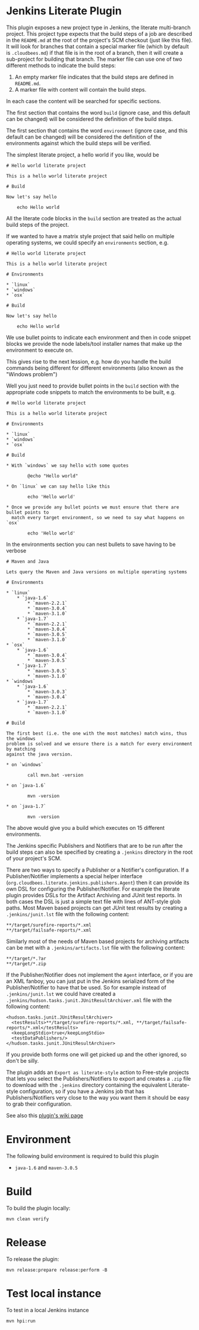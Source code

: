 # Jenkins Literate Plugin

This plugin exposes a new project type in Jenkins, the literate multi-branch project. 
This project type expects that the build steps of a job are described in the `README.md`
at the root of the project's SCM checkout (just like this file). It will look for branches
that contain a special marker file (which by default is `.cloudbees.md`) if that file is
in the root of a branch, then it will create a sub-project for building that branch. The
marker file can use one of two different methods to indicate the build steps:

1. An empty marker file indicates that the build steps are defined in `README.md`.
2. A marker file with content will contain the build steps. 
 
In each case the content will be searched for specific sections.

The first section that contains the word `build` (ignore case, and this default can be changed)
will be considered the definition of the build steps.
 
The first section that contains the word `environment` (ignore case, and this default can be 
changed) will be considered the definition of the environments against which the build
steps will be verified.
 
The simplest literate project, a hello world if you like, would be
 
    # Hello world literate project
   
    This is a hello world literate project
   
    # Build
   
    Now let's say hello
   
        echo Hello world
       
All the literate code blocks in the `build` section are treated as the actual build steps
of the project.

If we wanted to have a matrix style project that said hello on multiple operating systems,
we could specify an `environments` section, e.g.

    # Hello world literate project
   
    This is a hello world literate project

    # Environments
    
    * `linux`
    * `windows`
    * `osx`

    # Build
   
    Now let's say hello
   
        echo Hello world

We use bullet points to indicate each environment and then in code snippet blocks we 
provide the node labels/tool installer names that make up the environment to execute on.

This gives rise to the next lession, e.g. how do you handle the build commands being different
for different environments (also known as the "Windows problem")

Well you just need to provide bullet points in the `build` section with the appropriate 
code snippets to match the environments to be built, e.g.

    # Hello world literate project
   
    This is a hello world literate project

    # Environments
    
    * `linux`
    * `windows`
    * `osx`

    # Build
   
    * With `windows` we say hello with some quotes
    
            @echo "Hello world"
            
    * On `linux` we can say hello like this
   
            echo 'Hello world'
            
    * Once we provide any bullet points we must ensure that there are bullet points to
      match every target environment, so we need to say what happens on `osx`
      
            echo 'Hello world'
            
In the environments section you can nest bullets to save having to be verbose

    # Maven and Java
    
    Lets query the Maven and Java versions on multiple operating systems
    
    # Environments
    
    * `linux`
        * `java-1.6`
            * `maven-2.2.1`
            * `maven-3.0.4`
            * `maven-3.1.0`
        * `java-1.7`
            * `maven-2.2.1`
            * `maven-3.0.4`
            * `maven-3.0.5`
            * `maven-3.1.0`
    * `osx`
        * `java-1.6`
            * `maven-3.0.4`
            * `maven-3.0.5`
        * `java-1.7`
            * `maven-3.0.5`
            * `maven-3.1.0`
    * `windows`
        * `java-1.6`
            * `maven-3.0.3`
            * `maven-3.0.4`
        * `java-1.7`
            * `maven-2.2.1`
            * `maven-3.1.0`

    # Build
    
    The first best (i.e. the one with the most matches) match wins, thus the windows
    problem is solved and we ensure there is a match for every environment by matching
    against the java version.
    
    * on `windows` 
    
            call mvn.bat -version
            
    * on `java-1.6`
    
            mvn -version
            
    * on `java-1.7`
    
            mvn -version
            
The above would give you a build which executes on 15 different environments.  

The Jenkins specific Publishers and Notifiers that are to be run after the build steps can also
be specified by creating a `.jenkins` directory in the root of your project's SCM.

There are two ways to specify a Publisher or a Notifier's configuration. If a Publisher/Notifier
implements a special helper interface (`org.cloudbees.literate.jenkins.publishers.Agent`)
then it can provide its own DSL for configuring the Publisher/Notifier. For example the 
literate plugin provides DSLs for the Artifact Archiving and JUnit test reports. In both
cases the DSL is just a simple text file with lines of ANT-style glob paths. Most Maven
based projects can get JUnit test results by creating a `.jenkins/junit.lst` file with the
following content:

    **/target/surefire-reports/*.xml
    **/target/failsafe-reports/*.xml
    
Similarly most of the needs of Maven based projects for archiving artifacts can be met with
a `.jenkins/artifacts.lst` file with the following content:

    **/target/*.?ar
    **/target/*.zip
    
If the Publisher/Notifier does not implement the `Agent` interface, or if you are an XML fanboy,
you can just put in the Jenkins serialized form of the Publisher/Notifier to have that
be used. So for example instead of `.jenkins/junit.lst` we could have created a 
`.jenkins/hudson.tasks.junit.JUnitResultArchiver.xml` file with the following content:

    <hudson.tasks.junit.JUnitResultArchiver>
      <testResults>**/target/surefire-reports/*.xml, **/target/failsafe-reports/*.xml</testResults>
      <keepLongStdio>true</keepLongStdio>
      <testDataPublishers/>
    </hudson.tasks.junit.JUnitResultArchiver>
    
If you provide both forms one will get picked up and the other ignored, so don't be silly.

The plugin adds an `Export as literate-style` action to Free-style projects that lets you
select the Publishers/Notifiers to export and creates a `.zip` file to download with
the `.jenkins` directory containing the equivalent Literate-style configuration, so if you
have a Jenkins job that has Publishers/Notifiers very close to the way you want them it should
be easy to grab their configuration.

See also this [plugin's wiki page][wiki]

# Environment

The following build environment is required to build this plugin

* `java-1.6` and `maven-3.0.5`

# Build

To build the plugin locally:

    mvn clean verify

# Release

To release the plugin:

    mvn release:prepare release:perform -B

# Test local instance

To test in a local Jenkins instance

    mvn hpi:run

  [wiki]: http://wiki.jenkins-ci.org/display/JENKINS/Literate+Plugin
